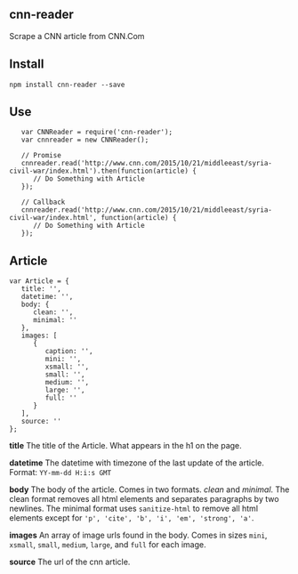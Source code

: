 cnn-reader
----------

Scrape a CNN article from CNN.Com


## Install

```
npm install cnn-reader --save
```

## Use

```
   var CNNReader = require('cnn-reader');
   var cnnreader = new CNNReader();

   // Promise
   cnnreader.read('http://www.cnn.com/2015/10/21/middleeast/syria-civil-war/index.html').then(function(article) {
      // Do Something with Article
   });

   // Callback
   cnnreader.read('http://www.cnn.com/2015/10/21/middleeast/syria-civil-war/index.html', function(article) {
      // Do Something with Article
   });
```

## Article

```
var Article = {
   title: '',
   datetime: '',
   body: {
      clean: '',
      minimal: ''
   },
   images: [
      {
         caption: '',
         mini: '',
         xsmall: '',
         small: '',
         medium: '',
         large: '',
         full: ''
      }
   ],
   source: ''
};
```

**title**
The title of the Article. What appears in the h1 on the page.

**datetime**
The datetime with timezone of the last update of the article. Format: `YY-mm-dd H:i:s GMT`

**body**
The body of the article. Comes in two formats. *clean* and *minimal*. The clean format removes all html elements and separates paragraphs by two newlines. The minimal format uses `sanitize-html` to remove all html elements except for `'p', 'cite', 'b', 'i', 'em', 'strong', 'a'`.

**images**
An array of image urls found in the body. Comes in sizes `mini`, `xsmall`, `small`, `medium`, `large`, and `full` for each image.

**source**
The url of the cnn article.